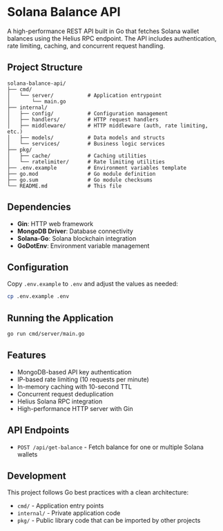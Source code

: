 # Solana Balance API

A high-performance REST API built in Go that fetches Solana wallet balances using the Helius RPC endpoint. The API includes authentication, rate limiting, caching, and concurrent request handling.

## Project Structure

```
solana-balance-api/
├── cmd/
│   └── server/           # Application entrypoint
│       └── main.go
├── internal/
│   ├── config/           # Configuration management
│   ├── handlers/         # HTTP request handlers
│   ├── middleware/       # HTTP middleware (auth, rate limiting, etc.)
│   ├── models/           # Data models and structs
│   └── services/         # Business logic services
├── pkg/
│   ├── cache/            # Caching utilities
│   └── ratelimiter/      # Rate limiting utilities
├── .env.example          # Environment variables template
├── go.mod                # Go module definition
├── go.sum                # Go module checksums
└── README.md             # This file
```

## Dependencies

- **Gin**: HTTP web framework
- **MongoDB Driver**: Database connectivity
- **Solana-Go**: Solana blockchain integration
- **GoDotEnv**: Environment variable management

## Configuration

Copy `.env.example` to `.env` and adjust the values as needed:

```bash
cp .env.example .env
```

## Running the Application

```bash
go run cmd/server/main.go
```

## Features

- MongoDB-based API key authentication
- IP-based rate limiting (10 requests per minute)
- In-memory caching with 10-second TTL
- Concurrent request deduplication
- Helius Solana RPC integration
- High-performance HTTP server with Gin

## API Endpoints

- `POST /api/get-balance` - Fetch balance for one or multiple Solana wallets

## Development

This project follows Go best practices with a clean architecture:

- `cmd/` - Application entry points
- `internal/` - Private application code
- `pkg/` - Public library code that can be imported by other projects